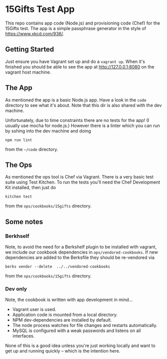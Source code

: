 # 15Gifts Test App

This repo contains app code (Node.js) and provisioning code (Chef) for
the 15Gifts test.  The app is a simple passphrase generator in the
style of https://www.xkcd.com/936/.

## Getting Started

Just ensure you have Vagrant set up and do a `vagrant up`.  When it's
finished you should be able to see the app at http://127.0.0.1:8080 on
the vagrant host machine.

## The App

As mentioned the app is a basic Node.js app.  Have a look in the
`code` directory to see what it's about.  Note that this dir is also
shared with the dev machine.

Unfortunately, due to time constraints there are no tests for the app!
(I usually use mocha for node.js.)  However there is a linter which
you can run by sshing into the dev machine and doing

    npm run lint

from the `~/code` directory.

## The Ops

As mentioned the ops tool is Chef via Vagrant.  There is a very basic
test suite using Test Kitchen.  To run the tests you'll need the Chef
Development Kit installed, then just do

    kitchen test

from the `ops/cookbooks/15gifts` directory.

## Some notes

### Berkhself

Note, to avoid the need for a Berkshelf plugin to be installed with
vagrant, we include our cookbook dependencies in
`ops/vendored-cookbooks`.  If new dependencies are added to the
Berksfile they should be re-vendored via

    berks vendor --delete  ../../vendored-cookbooks

from the `ops/cookbooks/15gifts` directory.

### Dev only

Note, the cookbook is written with app development in mind...

- Vagrant user is used.
- Application code is mounted from a local directory.
- NPM dev-dependencies are installed by default.
- The node process watches for file changes and restarts automatically.
- MySQL is configured with a weak passwords and listens on all interfaces.

None of this is a good idea unless you're just working locally and
want to get up and running quickly – which is the intention here.
